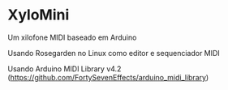 # XyloMini
Um xilofone MIDI baseado em Arduino

Usando Rosegarden no Linux como editor e sequenciador MIDI

Usando Arduino MIDI Library v4.2 (https://github.com/FortySevenEffects/arduino_midi_library)

